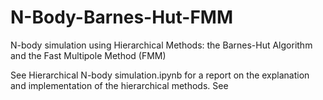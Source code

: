 # N-Body-Barnes-Hut-FMM
N-body simulation using Hierarchical Methods: the Barnes-Hut Algorithm and the Fast Multipole Method (FMM)

See Hierarchical N-body simulation.ipynb for a report on the explanation and implementation of the hierarchical methods.
See 

